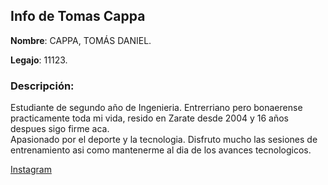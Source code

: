 
## Info de Tomas Cappa


**Nombre**: CAPPA, TOMÁS DANIEL.

**Legajo**: 11123.

### Descripción:
Estudiante de segundo año de Ingenieria. 
Entrerriano pero bonaerense practicamente toda mi vida, resido en Zarate desde 2004 y 16 años despues sigo firme aca.  
Apasionado por el deporte y la tecnologia. Disfruto mucho las sesiones de entrenamiento asi como mantenerme al dia de los avances tecnologicos.

[Instagram](https://www.instagram.com/tomascappa/?hl=es-la)
